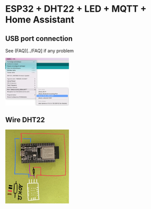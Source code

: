 # ESP32 + DHT22 + LED +  MQTT + Home Assistant

## USB port connection
See (FAQ)[../FAQ] if any problem

<img src="Images/port.png" width="200">

## Wire DHT22

<img src="Images/IMG_8335.jpg" width="200">